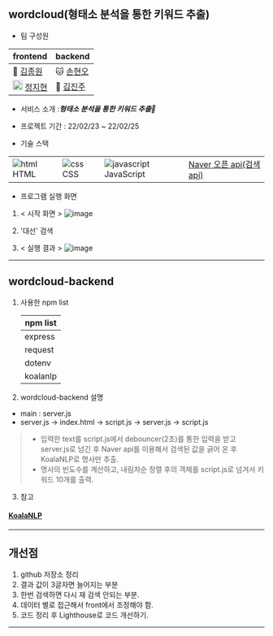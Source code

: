 ## wordcloud(형태소 분석을 통한 키워드 추출)

- 팀 구성원

| frontend                                                                                                                          | backend                                   |
| --------------------------------------------------------------------------------------------------------------------------------- | ----------------------------------------- |
| 🐶 [김종원](https://github.com/jonnygim)                                                                                          | 🐱 [손현오](https://github.com/SonHyeono) |
| <img src="https://pic.sopili.net/pub/emoji/twitter/2/72x72/1f42f.png" width=20 height=20> [정지현](https://github.com/jjhyunjung) | 🐰 [김진주](https://github.com/dingdoooo) |

- 서비스 소개 :**_형태소 분석을 통한 키워드 추출🚀_**

- 프로젝트 기간 : 22/02/23 ~ 22/02/25

- 기술 스택

|                                                                                                                    |                                                                                                                   |                                                                                                                                 |                                                                                                                 |
| ------------------------------------------------------------------------------------------------------------------ | ----------------------------------------------------------------------------------------------------------------- | ------------------------------------------------------------------------------------------------------------------------------- | --------------------------------------------------------------------------------------------------------------- |
| ![html](https://user-images.githubusercontent.com/26592315/155648679-2bb5cba7-6f74-4f5c-a25a-1eb2adb80953.png)HTML | ![css](https://user-images.githubusercontent.com/26592315/155648681-bcbe82bd-f25a-4d4c-8aa0-d85651c2769f.png) CSS | ![javascript](https://user-images.githubusercontent.com/26592315/155648740-abbf6915-e760-4a4a-860a-9bf0ff4c02b4.png) JavaScript | [Naver 오픈 api(검색 api)](https://developers.naver.com/docs/serviceapi/search/news/news.md#%EB%89%B4%EC%8A%A4) |

- 프로그램 실행 화면

1. < 시작 화면 >
   ![image](https://user-images.githubusercontent.com/26592315/155640962-74394f1f-c278-414b-b85c-7a9d6d296fef.png)

2. '대선' 검색

3. < 실행 결과 >
   ![image](https://user-images.githubusercontent.com/26592315/155640999-d3ac879e-6ebe-49ac-af95-19b2d7154004.png)

---

## wordcloud-backend

1. 사용한 npm list

   | npm list |
   | -------- |
   | express  |
   | request  |
   | dotenv   |
   | koalanlp |

2. wordcloud-backend 설명

- main : server.js
- server.js -> index.html -> script.js -> server.js -> script.js

> - 입력한 text를 script.js에서 debouncer(2초)를 통한 입력을 받고 server.js로 넘긴 후 Naver api를 이용해서 검색된 값을 긁어 온 후 KoalaNLP로 명사만 추출.
> - 명사의 빈도수를 계산하고, 내림차순 정렬 후의 객체를 script.js로 넘겨서 키워드 10개를 출력.

3. 참고

#### [KoalaNLP](https://github.com/koalanlp/nodejs-support)

---

## 개선점

1. github 저장소 정리
2. 결과 값이 3글자면 늘어지는 부분
3. 한번 검색하면 다시 재 검색 안되는 부분.
4. 데이터 별로 접근해서 front에서 조정해야 함.
5. 코드 정리 후 Lighthouse로 코드 개선하기.

---

